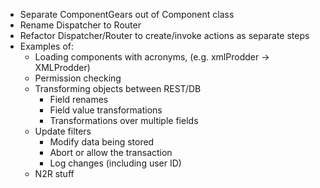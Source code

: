 - Separate ComponentGears out of Component class
- Rename Dispatcher to Router
- Refactor Dispatcher/Router to create/invoke actions as separate steps
- Examples of:
  * Loading components with acronyms, (e.g. xmlProdder -> XMLProdder)
  - Permission checking
  - Transforming objects between REST/DB
    - Field renames
    - Field value transformations
    - Transformations over multiple fields
  - Update filters
    - Modify data being stored
    - Abort or allow the transaction
    - Log changes (including user ID)
  - N2R stuff
